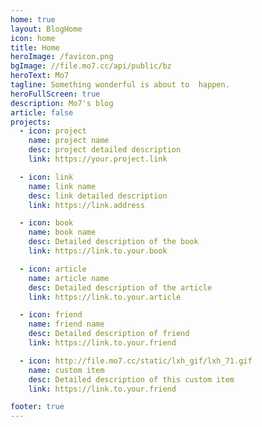 ```yaml
---
home: true
layout: BlogHome
icon: home
title: Home
heroImage: /favicon.png
bgImage: //file.mo7.cc/api/public/bz
heroText: Mo7
tagline: Something wonderful is about to  happen.
heroFullScreen: true
description: Mo7's blog
article: false
projects:
  - icon: project
    name: project name
    desc: project detailed description
    link: https://your.project.link

  - icon: link
    name: link name
    desc: link detailed description
    link: https://link.address

  - icon: book
    name: book name
    desc: Detailed description of the book
    link: https://link.to.your.book

  - icon: article
    name: article name
    desc: Detailed description of the article
    link: https://link.to.your.article

  - icon: friend
    name: friend name
    desc: Detailed description of friend
    link: https://link.to.your.friend

  - icon: http://file.mo7.cc/static/lxh_gif/lxh_71.gif
    name: custom item
    desc: Detailed description of this custom item
    link: https://link.to.your.friend

footer: true
---
```

